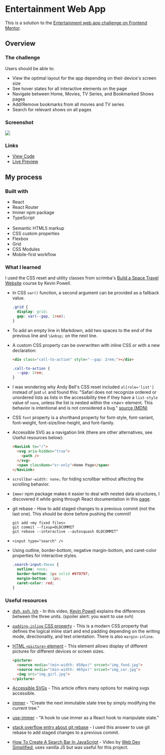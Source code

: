 # Entertainment Web App

This is a solution to the [Entertainment web app challenge on Frontend Mentor](https://www.frontendmentor.io/challenges/entertainment-web-app-J-UhgAW1X).

## Overview

### The challenge

Users should be able to:

- View the optimal layout for the app depending on their device's screen size
- See hover states for all interactive elements on the page
- Navigate between Home, Movies, TV Series, and Bookmarked Shows pages
- Add/Remove bookmarks from all movies and TV series
- Search for relevant shows on all pages

### Screenshot

![](./screenshot.png)

### Links

- [View Code](https://github.com/elizerdim/entertainment-web-app)
- [Live Preview](https://entertainment-web-app-kohl.vercel.app/)

## My process

### Built with
- React
- React Router
- Immer npm package
- TypeScript  
  &nbsp;
- Semantic HTML5 markup
- CSS custom properties
- Flexbox
- Grid
- CSS Modules
- Mobile-first workflow  

### What I learned

I used the CSS reset and utility classes from scrimba's [Build a Space Travel Website](https://scrimba.com/learn/spacetravel) course by Kevin Powell.

- In CSS `var()` function, a second argument can be provided as a fallback value.
  ```css
  .grid {
    display: grid;
    gap: var(--gap, 1rem);
  }
  ```
- To add an empty line in Markdown, add two spaces to the end of the previous line and `\&nbsp;` on the next line.
- A custom CSS property can be overwritten with inline CSS or with a new declaration:
  ```html
  <div class="call-to-action" style="--gap: 2rem;"></div>
  ```
  ```css
  .call-to-action {
    --gap: 2rem;
  }
  ```
- I was wondering why Andy Bell's CSS reset included `ul[role='list']` instead of just `ul` and found this: "Safari does not recognize ordered or unordered lists as lists in the accessibility tree if they have a `list-style` value of `none`, unless the list is nested within the &lt;nav&gt; element. This behavior is intentional and is not considered a bug." [source (MDN)](https://developer.mozilla.org/en-US/docs/Web/CSS/list-style#accessibility_concerns)

- CSS ```font``` property is a shorthand property for font-style, font-variant, font-weight, font-size/line-height, and font-family.

- Accessible SVG as a navigation link (there are other alternatives, see Useful resources below): 
  ```html
  <NavLink to="/">
    <svg aria-hidden="true">
      <path />
    </svg>
    <span className="sr-only">Home Page</span>
  </NavLink>
  ```
- `scrollbar-width: none;` for hiding scrollbar without affecting the scrolling behavior.
- `Immer` npm package makes it easier to deal with nested data structures, I discovered it while going through React documentation in this [page](https://react.dev/learn/updating-arrays-in-state).
- git rebase - How to add staged changes to a previous commit (not the last one). This should be done before pushing the commit! 
  ```
  git add <my fixed files>
  git commit --fixup=OLDCOMMIT
  git rebase --interactive --autosquash OLDCOMMIT^
  ```
- `<input type="search" />`

- Using outline, border-bottom, negative margin-bottom, and caret-color properties for interactive styles.
  ```css
  .search-input:focus {
    outline: none;
    border-bottom: 1px solid #979797;
    margin-bottom: -1px;
    caret-color: red;
  }
  ```

### Useful resources

- [dvh, svh, lvh](https://www.youtube.com/watch?v=ru3U8MHbFFI) - In this video, [Kevin Powell](https://www.youtube.com/@KevinPowell) explains the differences between the three units. (spoiler alert: you want to use svh)
- [`padding-inline` CSS property](https://developer.mozilla.org/en-US/docs/Web/CSS/padding-inline) - This is a modern CSS property that defines the logical inline start and end padding depending on the writing mode, directionality, and text orientation. There is also `margin-inline`.
- [HTML `<picture>` element](https://www.w3schools.com/html/html_images_picture.asp) - This element allows display of different pictures for different devices or screen sizes.

  ```html
  <picture>
    <source media="(min-width: 650px)" srcset="img_food.jpg">
    <source media="(min-width: 465px)" srcset="img_car.jpg">
    <img src="img_girl.jpg">
  </picture>
  ```
- [Accessible SVGs](https://www.smashingmagazine.com/2021/05/accessible-svg-patterns-comparison/) - This article offers many options for making svgs accessible. 
- [immer](https://www.npmjs.com/package/immer) - "Create the next immutable state tree by simply modifying the current tree."
- [use-immer](https://www.npmjs.com/package/use-immer) - "A hook to use immer as a React hook to manipulate state."
- [stack overflow entry about git rebase](https://stackoverflow.com/a/27721031) - I used this answer to use git rebase to add staged changes to a previous commit.
- [How To Create A Search Bar In JavaScript](https://www.youtube.com/watch?v=TlP5WIxVirU&list=PL4EX4Aw5_AFunFh_tg2QiQrYzAj93gzya&index=6&t=15s) - Video by [Web Dev Simplified](https://www.youtube.com/@WebDevSimplified), uses vanilla JS but was useful for this project.